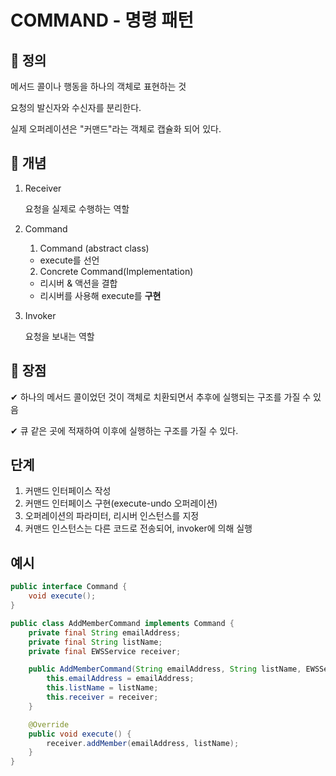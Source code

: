 # COMMAND - 명령 패턴

## :paperclip: ​정의

메서드 콜이나 행동을 하나의 객체로 표현하는 것

요청의 발신자와 수신자를 분리한다.

실제 오퍼레이션은 "커맨드"라는 객체로 캡슐화 되어 있다.

## 📜 개념

1. Receiver

   요청을 실제로 수행하는 역할

2. Command

    1. Command (abstract class)

    - execute를 선언

    2. Concrete Command(Implementation)

    - 리시버 & 액션을 결합
    - 리시버를 사용해 execute를 **구현**

3. Invoker

   요청을 보내는 역할

## 🎯 장점

✔ 하나의 메서드 콜이었던 것이 객체로 치환되면서 추후에 실행되는 구조를 가질 수 있음

✔ 큐 같은 곳에 적재하여 이후에 실행하는 구조를 가질 수 있다.

## 단계

1. 커맨드 인터페이스 작성
2. 커맨드 인터페이스 구현(execute-undo 오퍼레이션)
3. 오퍼레이션의 파라미터, 리시버 인스턴스를 지정
4. 커맨드 인스턴스는 다른 코드로 전송되어, invoker에 의해 실행

## 예시

```java
public interface Command {
    void execute();
}
```



```java
public class AddMemberCommand implements Command {
    private final String emailAddress;
    private final String listName;
    private final EWSService receiver;

    public AddMemberCommand(String emailAddress, String listName, EWSService receiver) {
        this.emailAddress = emailAddress;
        this.listName = listName;
        this.receiver = receiver;
    }

    @Override
    public void execute() {
        receiver.addMember(emailAddress, listName);
    }
}

```

